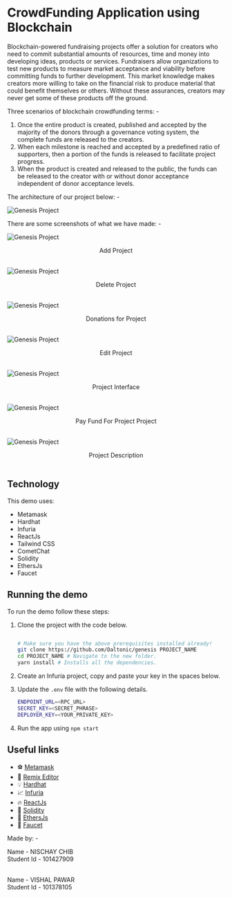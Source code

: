 # CrowdFunding Application using Blockchain

Blockchain-powered fundraising projects offer a solution for creators who need to commit substantial amounts of resources, time and money into developing ideas, products or services. Fundraisers allow organizations to test new products to measure market acceptance and viability before committing funds to further development. This market knowledge makes creators more willing to take on the financial risk to produce material that could benefit themselves or others. Without these assurances, creators may never get some of these products off the ground.

Three scenarios of blockchain crowdfunding terms: -

1. Once the entire product is created, published and accepted by the majority of the donors through a governance voting system, the complete funds are released to the creators.
2. When each milestone is reached and accepted by a predefined ratio of supporters, then a portion of the funds is released to facilitate project progress.
3. When the product is created and released to the public, the funds can be released to the creator with or without donor acceptance independent of donor acceptance levels.

The architecture of our project below: -

![Genesis Project](./screenshots/Architecture.png)

There are some screenshots of what we have made: -

![Genesis Project](./screenshots/AddProject_SS.png)

<center><figcaption>Add Project</figcaption></center></br>

![Genesis Project](./screenshots/DeleteProject_SS.png)

<center><figcaption>Delete Project</figcaption></center></br>

![Genesis Project](./screenshots/Donations_SS.png)

<center><figcaption>Donations for Project</figcaption></center></br>

![Genesis Project](./screenshots/EditProject_SS.png)

<center><figcaption>Edit Project</figcaption></center></br>

![Genesis Project](./screenshots/Interface_SS.png)

<center><figcaption>Project Interface</figcaption></center></br>

![Genesis Project](./screenshots/PayFund_SS.png)

<center><figcaption>Pay Fund For Project Project</figcaption></center></br>

![Genesis Project](./screenshots/ProjectDescription_SS.png)

<center><figcaption>Project Description</figcaption></center></br>

## Technology

This demo uses:

- Metamask
- Hardhat
- Infuria
- ReactJs
- Tailwind CSS
- CometChat
- Solidity
- EthersJs
- Faucet

## Running the demo

To run the demo follow these steps:

1. Clone the project with the code below.

   ```sh

   # Make sure you have the above prerequisites installed already!
   git clone https://github.com/Daltonic/genesis PROJECT_NAME
   cd PROJECT_NAME # Navigate to the new folder.
   yarn install # Installs all the dependencies.
   ```

2. Create an Infuria project, copy and paste your key in the spaces below.
3. Update the `.env` file with the following details.

   ```sh
   ENDPOINT_URL=<RPC_URL>
   SECRET_KEY=<SECRET_PHRASE>
   DEPLOYER_KEY=<YOUR_PRIVATE_KEY>
   ```

4. Run the app using `npm start`
   <br/>

## Useful links

- ⚽ [Metamask](https://metamask.io/)
- 🚀 [Remix Editor](https://remix.ethereum.org/)
- 💡 [Hardhat](https://hardhat.org/)
- 📈 [Infuria](https://infura.io/)
- 🔥 [ReactJs](https://reactjs.org/)
- 🐻 [Solidity](https://soliditylang.org/)
- 👀 [EthersJs](https://docs.ethers.io/v5/)
- 🎅 [Faucet](https://faucets.chain.link/rinkeby)

Made by: -

Name - NISCHAY CHIB</br>
Student Id - 101427909

</br>
Name - VISHAL PAWAR</br>
Student Id - 101378105
